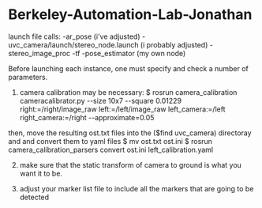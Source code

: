 Berkeley-Automation-Lab-Jonathan
================================
launch file calls:
-ar_pose (i've adjusted)
-uvc_camera/launch/stereo_node.launch (i probably adjusted)
-stereo_image_proc
-tf
-pose_estimator (my own node)          

Before launching each instance, one must specify and
check a number of parameters.

1) camera calibration may be necessary:
$ rosrun camera_calibration cameracalibrator.py --size 10x7 --square 0.01229 right:=/right/image_raw left:=/left/image_raw left_camera:=/left right_camera:=/right --approximate=0.05

then, move the resulting ost.txt files into the ($find uvc_camera) directoray and and convert them to yaml files
$ mv ost.txt ost.ini
$ rosrun camera_calibration_parsers convert ost.ini left_calibration.yaml

2) make sure that the static transform of camera to ground is what you want it to be.

3) adjust your marker list file to include all the markers that are going to be detected



